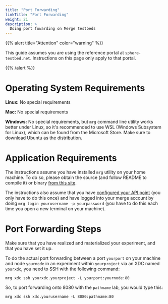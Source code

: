 ```yaml
---
title: "Port Forwarding"
linkTitle: "Port Forwarding"
weight: 21
description: >
  Doing port fowarding on Merge testbeds
---
```


{{% alert title="Attention" color="warning" %}}

This guide assumes you are using the reference portal at `sphere-testbed.net`. Instructions on this page only apply to that portal.

{{% /alert %}}

# Operating System Requirements

**Linux:** No special requirements

**Mac:** No special requirements

**Windows:** No special requirements, but `mrg` command line utility works better under Linux, so it's recommended to use WSL (Windows Subsystem for Linux), which can be found from the Microsoft Store. Make sure to download Ubuntu as the distribution.

# Application Requirements

The instructions assume you have installed `mrg` utility on your home machine. To do so, please obtain the source (and follow README to compile it) or binary <a href="https://gitlab.com/mergetb/portal/cli/-/releases">from this site</a>.

The instructions also assume that you have <a href="https://mergetb.org/docs/experimentation/getting-started/#configuring-the-api-endpoint">configured your API point</a> (you only have to do this once) and have logged into your merge account by doing `mrg login yourusername -p yourpassword` (you have to do this each time you open a new terminal on your machine).

# Port Forwarding Steps

Make sure that you have realized and materialized your experiment, and that you have set it up.

To do the actual port forwarding between a port `yourport` on your machine and node `yournode` in an experiment within `yourproject` via an XDC named `yourxdc`, you need to SSH with the following command:
```
mrg xdc ssh yourxdc.yourproject -L yourport:yournode:80
```
So, to port forwarding onto 8080 with the `pathname` lab, you would type this:
```
mrg xdc ssh xdc.yourusername -L 8080:pathname:80
```


